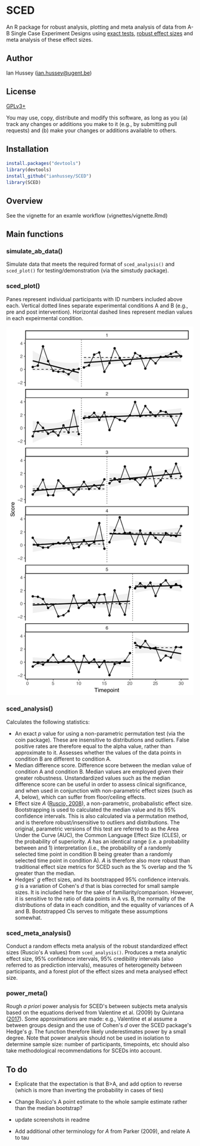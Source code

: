 # SCED

An R package for robust analysis, plotting and meta analysis of data from A-B Single Case Experiment Designs using [exact tests](https://en.wikipedia.org/wiki/Exact_test), [robust effect sizes](https://www.ncbi.nlm.nih.gov/pubmed/18331151) and meta analysis of these effect sizes.

## Author

Ian Hussey (ian.hussey@ugent.be)

## License

[GPLv3+](https://tldrlegal.com/license/gnu-general-public-license-v3-(gpl-3))

You may use, copy, distribute and modify this software, as long as you (a) track any changes or additions you make to it (e.g., by submitting pull requests) and (b) make your changes or additions available to others.

## Installation

```R
install.packages("devtools")
library(devtools)
install_github("ianhussey/SCED")
library(SCED)
```

## Overview

See the vignette for an examle workflow (vignettes/vignette.Rmd) 

## Main functions 

### simulate_ab_data()

Simulate data that meets the required format of `sced_analysis()` and `sced_plot()` for testing/demonstration (via the simstudy package).

### sced_plot()

Panes represent individual participants with ID numbers included above each. Vertical dotted lines separate experimental conditions A and B (e.g., pre and post intervention). Horizontal dashed lines represent median values in each expeirmental condition. 

![plot](./screenshots/plot.png)

### sced_analysis()

Calculates the following statistics:

- An exact *p* value for using a non-parametric permutation test (via the coin package). These are insensitive to distributions and outliers. False positive rates are therefore equal to the alpha value, rather than approximate to it. Assesses whether the values of the data points in condition B are different to condition A.
- Median difference score. Difference score between the median value of condition A and condition B. Median values are employed given their greater robustness. Unstandardized values such as the median difference score can be useful in order to assess clinical significance, and when used in conjunction with non-parametric effect sizes (such as *A*, below), which can suffer from floor/ceiling effects.  
- Effect size *A* ([Ruscio, 2008](https://www.ncbi.nlm.nih.gov/pubmed/18331151)), a non-parametric, probabalistic effect size. Bootstrapping is used to calculated the median value and its 95% confidence intervals. This is also calculated via a permutation method, and is therefore robust/insensitive to outliers and distributions. The original, parametric versions of this test are referred to as the Area Under the Curve (AUC), the Common Language Effect Size (CLES), or the probability of superiority. *A* has an identical range (i.e. a probability between and 1) interpretation (i.e., the probability of a randomly selected time point in condition B being greater than a randomly selected time point in condition A). *A* is therefore also more robust than traditional effect size metrics for SCED such as the % overlap and the % greater than the median.
- Hedges' *g* effect sizes, and its bootstrapped 95% confidence intervals. *g* is a variation of Cohen's *d* that is bias corrected for small sample sizes. It is included here for the sake of familiarity/comparison. However, it is sensitive to the ratio of data points in A vs. B, the normality of the distributions of data in each condition, and the equality of variances of A and B. Bootstrapped CIs serves to mitigate these assumptions somewhat.

### sced_meta_analysis()

Conduct a random effects meta analysis of the robust standardized effect sizes (Ruscio's A values) from `sced_analysis()`. Produces a meta analytic effect size, 95% confidence intervals, 95% credibility intervals (also referred to as prediction intervals), measures of heterogeneity between participants, and a forest plot of the effect sizes and meta analysed effect size. 

### power_meta()

Rough *a priori* power analysis for SCED's between subjects meta analysis based on the equations derived from Valentine et al. (2009) by Quintana ([2017](https://towardsdatascience.com/how-to-calculate-statistical-power-for-your-meta-analysis-e108ee586ae8)). Some approximations are made: e.g., Valentine et al assume a between groups design and the use of Cohen's *d* over the SCED package's Hedge's *g*. The function therefore likely underestimates power by a small degree. Note that power analysis should not be used in isolation to determine sample size: number of participants, timepoints, etc should also take methodological recommendations for SCEDs into account. 

## To do

- Explicate that the expectation is that B>A, and add option to reverse (which is more than inverting the probability in cases of ties)

- Change Rusico's A point estimate to the whole sample estimate rather than the median bootstrap?

- update screenshots in readme

- Add additional other terminology for *A* from Parker (2009), and relate A to tau    

  